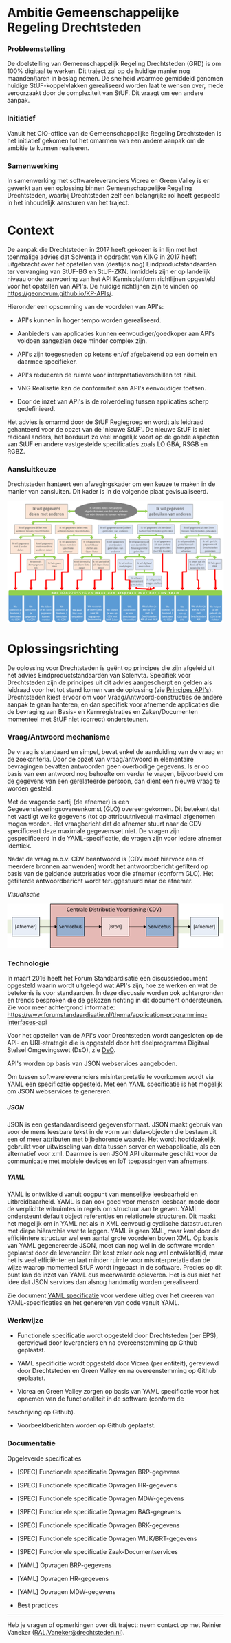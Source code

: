 # Ambitie Gemeenschappelijke Regeling Drechtsteden

### Probleemstelling

De doelstelling van Gemeenschappelijk Regeling Drechtsteden (GRD) is om 100% digitaal te werken. Dit traject zal op de huidige manier nog maanden/jaren in beslag nemen. De snelheid waarmee gemiddeld genomen huidige StUF-koppelvlakken gerealiseerd worden laat te wensen over, mede veroorzaakt door de complexiteit van StUF. Dit vraagt om een andere aanpak. 

### Initiatief

Vanuit het CIO-office van de Gemeenschappelijke Regeling
Drechtsteden is het initiatief gekomen tot het omarmen van een andere aanpak om
de ambitie te kunnen realiseren.

### Samenwerking

In samenwerking met softwareleveranciers Vicrea en Green Valley is er gewerkt aan een oplossing binnen Gemeenschappelijke Regeling
Drechtsteden, waarbij Drechtsteden zelf een belangrijke rol heeft gespeeld in het inhoudelijk
aansturen van het traject.


# Context

De aanpak die Drechtsteden in 2017 heeft gekozen is in lijn met het toenmalige advies
dat Solventa in opdracht van KING in 2017 heeft uitgebracht over het opstellen van (destijds nog)
Eindproductstandaarden ter vervanging van StUF-BG en StUF-ZKN. Inmiddels zijn er op landelijk niveau onder aanvoering van het API Kennisplatform richtlijnen opgesteld voor het opstellen van API's. De huidige richtlijnen zijn te vinden op https://geonovum.github.io/KP-APIs/. 

Hieronder een opsomming van de voordelen van API's:

- API's kunnen in hoger tempo worden
gerealiseerd.

- Aanbieders van applicaties kunnen eenvoudiger/goedkoper aan
API's voldoen aangezien deze minder complex zijn.

- API's zijn toegesneden op ketens en/of
afgebakend op een domein en daarmee specifieker.

- API's reduceren de ruimte voor
interpretatieverschillen tot nihil.

- VNG Realisatie kan de conformiteit aan API's eenvoudiger
toetsen.

- Door de inzet van API's is de rolverdeling
tussen applicaties scherp gedefinieerd. 

Het advies is omarmd door de StUF Regiegroep en wordt als
leidraad gehanteerd voor de opzet van de 'nieuwe StUF'. De nieuwe StUF is niet
radicaal anders, het borduurt zo veel mogelijk voort op de goede aspecten van StUF
en andere vastgestelde specificaties zoals LO GBA, RSGB en RGBZ.

### Aansluitkeuze 

Drechtsteden hanteert een afwegingskader om een keuze te maken in de manier van aansluiten. Dit kader is in de volgende plaat gevisualiseerd. 

![alt text](https://github.com/Drechtsteden/API/blob/master/aansluitkeuze.png
"Aansluitkeuze")
 
# Oplossingsrichting

De oplossing voor Drechtsteden is geënt op principes die zijn afgeleid uit het advies Eindproductstandaarden van Solenvta. Specifiek voor Drechtsteden zijn de principes uit dit advies aangescherpt en gelden als leidraad voor het tot stand komen van de oplossing (zie [Principes API's](https://github.com/Drechtsteden/API/blob/master/Principes%20API's.docx)).  
Drechtsteden kiest ervoor om voor Vraag/Antwoord-constructies
de andere aanpak te gaan hanteren, en dan specifiek voor afnemende applicaties
die de bevraging van Basis- en Kernregistraties en Zaken/Documenten momenteel
met StUF niet (correct) ondersteunen. 

### Vraag/Antwoord mechanisme

De vraag is standaard en simpel, bevat enkel de aanduiding van de vraag en de zoekcriteria. Door de opzet van vraag/antwoord in elementaire bevragingen bevatten antwoorden geen overbodige gegevens. Is er op basis van een antwoord nog behoefte om verder te vragen, bijvoorbeeld om de gegevens van een gerelateerde persoon, dan dient een nieuwe vraag te worden gesteld. 

Met de vragende partij (de afnemer) is een Gegevensleveringsovereenkomst (GLO) overeengekomen. Dit betekent dat het vastligt welke gegevens (tot op attribuutniveau) maximaal afgenomen mogen worden. Het vraagbericht dat de afnemer stuurt naar de CDV specificeert deze maximale gegevensset niet. De vragen zijn gespecificeerd in de YAML-specificatie, de vragen zijn voor iedere afnemer identiek.  

Nadat de vraag m.b.v. CDV beantwoord is (CDV moet hiervoor een of meerdere bronnen aanwenden) wordt het antwoordbericht gefilterd op basis van de geldende autorisaties voor die afnemer (conform GLO). Het gefilterde antwoordbericht wordt teruggestuurd naar de afnemer.

*Visualisatie*

![alt text](https://github.com/Drechtsteden/API/blob/master/vraag-antwoord.png
"Vraag/Antwoord")

### Technologie

In maart 2016 heeft het Forum Standaardisatie een discussiedocument opgesteld waarin wordt uitgelegd wat API's zijn, hoe ze werken en wat de betekenis is voor standaarden. In deze discussie worden ook achtergronden en trends besproken die de gekozen richting in dit document ondersteunen. Zie voor meer achtergrond informatie: https://www.forumstandaardisatie.nl/thema/application-programming-interfaces-api 

Voor het opstellen van de API's voor Drechtsteden wordt aangesloten op de API- en URI-strategie die is opgesteld door het deelprogramma Digitaal Stelsel Omgevingswet (DsO), zie [DsO](https://aandeslagmetdeomgevingswet.nl/digitaal-stelsel/documenten/documenten/api-uri-strategie/).

API's worden op basis van JSON webservices aangeboden. 

Om tussen softwareleveranciers misinterpretatie te voorkomen wordt via YAML een specificatie opgesteld. Met een YAML specificatie is het mogelijk om JSON webservices te genereren.

##### JSON

JSON is een gestandaardiseerd gegevensformaat. JSON maakt
gebruik van voor de mens leesbare tekst in de vorm van data-objecten die
bestaan uit een of meer attributen met bijbehorende waarde. Het wordt
hoofdzakelijk gebruikt voor uitwisseling van data tussen server en
webapplicatie, als een alternatief voor xml. Daarmee is een JSON API uitermate
geschikt voor de communicatie met mobiele devices en IoT toepassingen van
afnemers.  

##### YAML

YAML is ontwikkeld vanuit oogpunt van menselijke leesbaarheid
en uitbreidbaarheid. YAML is dan ook goed voor mensen leesbaar, mede door de
verplichte witruimtes in regels om structuur aan te geven. YAML ondersteunt
default object referenties en relationele structuren. Dit maakt het mogelijk om
in YAML net als in XML eenvoudig cyclische datastructuren met diepe hiërarchie
vast te leggen. YAML is geen XML, maar kent door de efficiëntere structuur wel
een aantal grote voordelen boven XML. Op basis van YAML gegenereerde JSON, moet
dan nog wel in de software worden geplaatst door de leverancier. Dit kost zeker
ook nog wel ontwikkeltijd, maar het is veel efficiënter en laat minder ruimte
voor misinterpretatie dan de wijze waarop momenteel StUF wordt ingepast in de
software. Precies op dit punt kan de inzet van YAML dus meerwaarde opleveren.
Het is dus niet het idee dat JSON services dan alsnog handmatig worden
gerealiseerd.

Zie document [YAML specificatie](https://github.com/Drechtsteden/API/blob/master/YAML%20specificatie.docx)
voor verdere uitleg over het creeren van YAML-specificaties en het genereren van code vanuit YAML.

### Werkwijze

- Functionele specificatie wordt opgesteld door Drechtsteden
(per EPS), gereviewd door leveranciers en na overeenstemming op Github
geplaatst.

- YAML specificitie wordt opgesteld door Vicrea (per
entiteit), gereviewd door Drechtsteden en Green Valley en na overeenstemming op
Github geplaatst.

- Vicrea en Green Valley zorgen op basis van YAML
specificatie voor het opnemen van de functionaliteit in de software (conform de

beschrijving op Github).

- Voorbeeldberichten worden op Github geplaatst.

### Documentatie

Opgeleverde specificaties

- [SPEC] Functionele specificatie Opvragen BRP-gegevens

- [SPEC] Functionele specificatie Opvragen HR-gegevens 

- [SPEC] Functionele specificatie Opvragen MDW-gegevens 

- [SPEC] Functionele specificatie Opvragen BAG-gegevens 

- [SPEC] Functionele specificatie Opvragen BRK-gegevens 

- [SPEC] Functionele specificatie Opvragen WIJK/BRT-gegevens 

- [SPEC] Functionele specificatie Zaak-Documentservices 

- [YAML] Opvragen BRP-gegevens

- [YAML] Opvragen HR-gegevens 

- [YAML] Opvragen MDW-gegevens 

- Best practices
 
---

Heb je vragen of opmerkingen over dit traject: neem contact op met
Reinier Vaneker (RAL.Vaneker@drechtsteden.nl).

 

 

 

 

 

 

 

